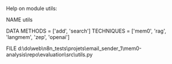 Help on module utils:

NAME
    utils

DATA
    METHODS = ['add', 'search']
    TECHNIQUES = ['mem0', 'rag', 'langmem', 'zep', 'openai']

FILE
    d:\do\web\n8n_tests\projets\email_sender_1\mem0-analysis\repo\evaluation\src\utils.py


